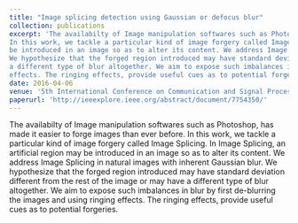 ```yaml
---
title: "Image splicing detection using Gaussian or defocus blur"
collection: publications
excerpt: 'The availabilty of Image manipulation softwares such as Photoshop, has made it easier to forge images than ever before.
In this work, we tackle a particular kind of image forgery called Image Splicing. In Image Splicing, an artificial region may 
be introduced in an image so as to alter its content. We address Image Splicing in natural images with inherent Gaussian blur.
We hypothesize that the forged region introduced may have standard deviation different from the rest of the image or may have 
a different type of blur altogether. We aim to expose such imbalances in blur by first de-blurring the images and using ringing 
effects. The ringing effects, provide useful cues as to potential forgeries.'
date: 2016-04-06
venue: '5th International Conference on Communication and Signal Processing(ICCSP)'
paperurl: 'http://ieeexplore.ieee.org/abstract/document/7754350/'
---
```

The availabilty of Image manipulation softwares such as Photoshop, has made it easier to forge images than ever before.
In this work, we tackle a particular kind of image forgery called Image Splicing. In Image Splicing, an artificial region may 
be introduced in an image so as to alter its content. We address Image Splicing in natural images with inherent Gaussian blur.
We hypothesize that the forged region introduced may have standard deviation different from the rest of the image or may have 
a different type of blur altogether. We aim to expose such imbalances in blur by first de-blurring the images and using ringing 
effects. The ringing effects, provide useful cues as to potential forgeries.

